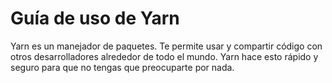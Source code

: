 # Guía de uso de Yarn

Yarn es un manejador de paquetes. Te permite usar y compartir código con otros desarrolladores alrededor de todo el mundo. Yarn hace esto rápido y seguro para que no tengas que preocuparte por nada.
